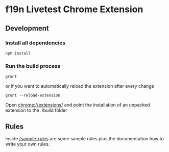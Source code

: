 # f19n Livetest Chrome Extension

## Development

### Install all dependencies

```shell
npm install
```

### Run the build process

```shell
grunt
```

or if you want to automatically reload the extension after every change

```shell
grunt --reload-extension
```

Open [chrome://extensions/](chrome://extensions/) and point the installation of an unpacked extension to the ./build folder

## Rules

Inside [/sample-rules](/sample-rules) are some sample rules plus the documentation how to write your own rules.

